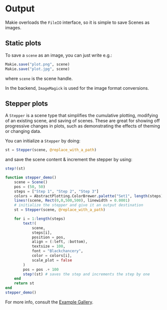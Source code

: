# Output

Makie overloads the `FileIO` interface, so it is simple to save Scenes as images.

## Static plots

To save a `scene` as an image, you can just write e.g.:

```julia
Makie.save("plot.png", scene)
Makie.save("plot.jpg", scene)
```

where `scene` is the scene handle.

In the backend, `ImageMagick` is used for the image format conversions.

## Stepper plots

A `Stepper` is a scene type that simplifies the cumulative plotting, modifying of an existing scene, and saving of scenes.
These are great for showing off progressive changes in plots, such as demonstrating the effects of theming or changing data.

You can initialize a `Stepper` by doing:

```julia
st = Stepper(scene, @replace_with_a_path)
```

and save the scene content & increment the stepper by using:

```julia
step!(st)
```

```julia
function stepper_demo()
    scene = Scene()
    pos = (50, 50)
    steps = ["Step 1", "Step 2", "Step 3"]
    colors = AbstractPlotting.ColorBrewer.palette("Set1", length(steps))
    lines!(scene, Rect(0,0,500,500), linewidth = 0.0001)
    # initialize the stepper and give it an output destination
    st = Stepper(scene, @replace_with_a_path)

    for i = 1:length(steps)
        text!(
            scene,
            steps[i],
            position = pos,
            align = (:left, :bottom),
            textsize = 100,
            font = "Blackchancery",
            color = colors[i],
            scale_plot = false
        )
        pos = pos .+ 100
        step!(st) # saves the step and increments the step by one
    end
    return st
end
stepper_demo()
```

For more info, consult the [Example Gallery](http://juliaplots.org/MakieReferenceImages/gallery/index.html).
